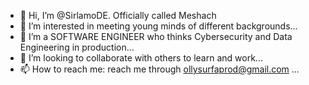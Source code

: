 - 👋 Hi, I’m @SirlamoDE. Officially called Meshach
- 👀 I’m interested in meeting young minds of different backgrounds...
- 🌱 I’m a SOFTWARE ENGINEER who thinks Cybersecurity and Data Engineering in production...
- 💞️ I’m looking to collaborate with others to learn and work...
- 📫 How to reach me: reach me through ollysurfaprod@gmail.com ...

<!---
SirlamoDE/SirlamoDE is a ✨ special ✨ repository because its `README.md` (this file) appears on your GitHub profile.
You can click the Preview link to take a look at your changes.
--->
